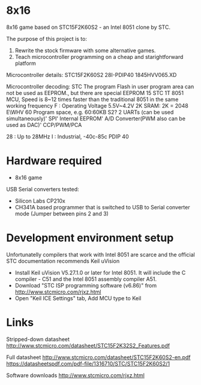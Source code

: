 # 8x16
8x16 game based on STC15F2K60S2 - an Intel 8051 clone by STC.

The purpose of this project is to:
1. Rewrite the stock firmware with some alternative games.
1. Teach microcontroller programming on a cheap and starightforward platform

Microcontroller details:
STC15F2K60S2
28I-PDIP40
1845HVV065.XD

Microcontroller decoding:
STC The program Flash in user program area can not be used as EEPROM., but there are special EEPROM
15 STC 1T 8051 MCU, Speed is 8~12 times faster than the traditional 8051 in the same working frequency
F : Operating Voltage 5.5V~4.2V
2K SRAM: 2K = 2048 E\WHV
60 Program space, e.g. 60:60KB
S2? 2 UARTs (can be used simultaneously)' SPI' Internal EEPROM'  A/D Converter(PWM also can be used as DAC)'  CCP/PWM/PCA

28 : Up to 28MHz
I : Industrial, -40c-85c
PDIP 40

# Hardware required

* 8x16 game

USB Serial converters tested:
* Silicon Labs CP210x 
* CH341A based programmer that is switched to USB to Serial converter mode (Jumper between pins 2 and 3)


# Development environment setup

Unfortunatelly compilers that work with Intel 8051 are scarce and the official STC documentation recommends Keil uVision

* Install Keil uVision V5.27.1.0 or later for Intel 8051. It will include the C compiler - C51 and the Intel 8051 assembly compiler A51.
* Download "STC ISP programming software (v6.86)" from http://www.stcmicro.com/rjxz.html
* Open "Keil ICE Settings" tab, Add MCU type to Keil

# Links

Stripped-down datasheet
http://www.stcmicro.com/datasheet/STC15F2K32S2_Features.pdf

Full datasheet
http://www.stcmicro.com/datasheet/STC15F2K60S2-en.pdf
https://datasheetspdf.com/pdf-file/1316710/STC/STC15F2K60S2/1

Software downloads
http://www.stcmicro.com/rjxz.html

